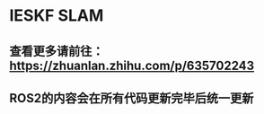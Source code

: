 <!--
 * @Descripttion: 
 * @Author: MengKai
 * @version: 
 * @Date: 2023-06-08 21:54:33
 * @LastEditors: MengKai
 * @LastEditTime: 2023-06-18 19:58:27
-->
# IESKF SLAM
## 查看更多请前往：https://zhuanlan.zhihu.com/p/635702243

## ROS2的内容会在所有代码更新完毕后统一更新